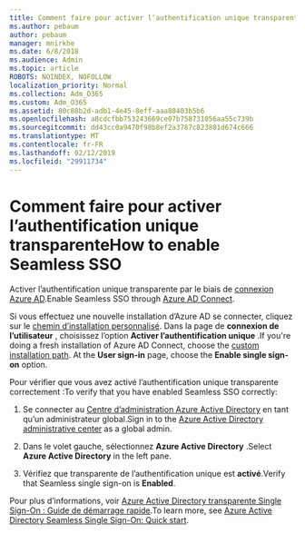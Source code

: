 ```yaml
---
title: Comment faire pour activer l’authentification unique transparente
ms.author: pebaum
author: pebaum
manager: mnirkhe
ms.date: 6/8/2018
ms.audience: Admin
ms.topic: article
ROBOTS: NOINDEX, NOFOLLOW
localization_priority: Normal
ms.collection: Adm_O365
ms.custom: Adm_O365
ms.assetid: 80c88b2d-adb1-4e45-8eff-aaa80403b5b6
ms.openlocfilehash: a8cdcfbb753243669ce07b758731056aa55c739b
ms.sourcegitcommit: dd43cc0a9470f98b8ef2a3787c823801d674c666
ms.translationtype: MT
ms.contentlocale: fr-FR
ms.lasthandoff: 02/12/2019
ms.locfileid: "29911734"
---
```

# <a name="how-to-enable-seamless-sso"></a><span data-ttu-id="745f9-102">Comment faire pour activer l’authentification unique transparente</span><span class="sxs-lookup"><span data-stu-id="745f9-102">How to enable Seamless SSO</span></span>

<span data-ttu-id="745f9-103">Activer l’authentification unique transparente par le biais de [connexion Azure AD](https://docs.microsoft.com/azure/active-directory/connect/active-directory-aadconnect).</span><span class="sxs-lookup"><span data-stu-id="745f9-103">Enable Seamless SSO through [Azure AD Connect](https://docs.microsoft.com/azure/active-directory/connect/active-directory-aadconnect).</span></span>
  
<span data-ttu-id="745f9-p101">Si vous effectuez une nouvelle installation d’Azure AD se connecter, cliquez sur le [chemin d’installation personnalisé](https://docs.microsoft.com/azure/active-directory/connect/active-directory-aadconnect-get-started-custom). Dans la page de **connexion de l’utilisateur** , choisissez l’option **Activer l’authentification unique** .</span><span class="sxs-lookup"><span data-stu-id="745f9-p101">If you're doing a fresh installation of Azure AD Connect, choose the [custom installation path](https://docs.microsoft.com/azure/active-directory/connect/active-directory-aadconnect-get-started-custom). At the **User sign-in** page, choose the **Enable single sign-on** option.</span></span> 
  
<span data-ttu-id="745f9-106">Pour vérifier que vous avez activé l’authentification unique transparente correctement :</span><span class="sxs-lookup"><span data-stu-id="745f9-106">To verify that you have enabled Seamless SSO correctly:</span></span>
  
1. <span data-ttu-id="745f9-107">Se connecter au [Centre d’administration Azure Active Directory](https://aad.portal.azure.com) en tant qu’un administrateur global.</span><span class="sxs-lookup"><span data-stu-id="745f9-107">Sign in to the [Azure Active Directory administrative center](https://aad.portal.azure.com) as a global admin.</span></span> 
    
2. <span data-ttu-id="745f9-108">Dans le volet gauche, sélectionnez **Azure Active Directory** .</span><span class="sxs-lookup"><span data-stu-id="745f9-108">Select **Azure Active Directory** in the left pane.</span></span> 
    
3. <span data-ttu-id="745f9-109">Vérifiez que transparente de l’authentification unique est **activé**.</span><span class="sxs-lookup"><span data-stu-id="745f9-109">Verify that Seamless single sign-on is **Enabled**.</span></span>
    
<span data-ttu-id="745f9-110">Pour plus d’informations, voir [Azure Active Directory transparente Single Sign-On : Guide de démarrage rapide](https://docs.microsoft.com/azure/active-directory/connect/active-directory-aadconnect-sso-quick-start).</span><span class="sxs-lookup"><span data-stu-id="745f9-110">To learn more, see [Azure Active Directory Seamless Single Sign-On: Quick start](https://docs.microsoft.com/azure/active-directory/connect/active-directory-aadconnect-sso-quick-start).</span></span>
  

